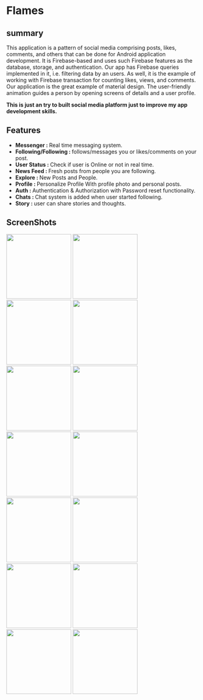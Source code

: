 # Flames
## summary
This application is a pattern of social media comprising posts, likes, comments, and others that can be done for Android application development. It is Firebase-based and uses such Firebase features as the database, storage, and authentication. Our app has Firebase queries implemented in it, i.e. filtering data by an users. As well, it is the example of working with Firebase transaction for counting likes, views, and comments. Our application is the great example of material design. The user-friendly animation guides a person by opening screens of details and a user profile.

<p><b>This is just an try to built social media platform just to improve my app development skills.</b></p>

## Features
   <ul>
     <li><b>Messenger : </b> Real time messaging system.</li>
     <li><b>Following/Following : </b>follows/messages you or likes/comments on your post.</li>
     <li><b>User Status : </b>Check if user is Online or not in real time.</li>
     <li><b>News Feed : </b>Fresh posts from people you are following.</li>
     <li><b>Explore : </b>New Posts and People.</li>
     <li><b>Profile : </b>Personalize Profile With profile photo and personal posts.</li>
     <li><b>Auth : </b>Authentication & Authorization with Password reset functionality.</li>
     <li><b>Chats : </b>Chat system is added when user started following.</li>
     <li><b>Story : </b>user can share stories and thoughts.</li>
   </ul>

## ScreenShots
<p>
<img src="https://user-images.githubusercontent.com/64517035/113728316-a0a0d600-9713-11eb-938b-55349831de62.jpg" width="170">  
<img src="https://user-images.githubusercontent.com/64517035/113728614-de9dfa00-9713-11eb-91fe-d82c60d20ace.jpg" width="170"> 
<img src="https://user-images.githubusercontent.com/64517035/113728800-055c3080-9714-11eb-8fcb-f72183d25fc0.jpg" width="170">
<img src="https://user-images.githubusercontent.com/64517035/113728893-1efd7800-9714-11eb-8b2a-c612a4aff6ba.jpg" width="170">
<img src="https://user-images.githubusercontent.com/64517035/113729055-45bbae80-9714-11eb-8a96-fee68d4099d8.jpg" width="170">
<img src="https://user-images.githubusercontent.com/64517035/113729144-5cfa9c00-9714-11eb-8670-25aed1676beb.jpg" width="170"> 
<img src="https://user-images.githubusercontent.com/64517035/113729277-7b609780-9714-11eb-998f-08cc67e5c42c.jpg" width="170">
<img src="https://user-images.githubusercontent.com/64517035/113729542-bcf14280-9714-11eb-85df-a138b0b414ef.jpg" width="170">
<img src="https://user-images.githubusercontent.com/64517035/113729551-be226f80-9714-11eb-8f95-d70e6d990e37.jpg" width="170">
<img src="https://user-images.githubusercontent.com/64517035/113729839-ffb31a80-9714-11eb-9e44-eb9d8517d0e7.jpg" width="170">
<img src="https://user-images.githubusercontent.com/64517035/113729849-017cde00-9715-11eb-9dbd-091823293222.jpg" width="170">
<img src="https://user-images.githubusercontent.com/64517035/113729851-02157480-9715-11eb-8b90-89cbe6445656.jpg" width="170">
<img src="https://user-images.githubusercontent.com/64517035/113729854-0346a180-9715-11eb-9ab8-a7ea4af384a8.jpg" width="170">
<img src="https://user-images.githubusercontent.com/64517035/113729864-03df3800-9715-11eb-964f-30a5f7122c73.jpg" width="170">
  
</p
